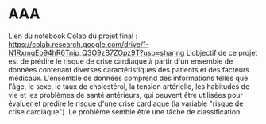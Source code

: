 # AAA
Lien du notebook Colab du projet final : https://colab.research.google.com/drive/1-N1RxmqEo94hR6Tnip_Q3O9zB7ZOpz9T?usp=sharing
L'objectif de ce projet est de prédire le risque de crise cardiaque à partir d'un ensemble de données contenant diverses caractéristiques des patients et des facteurs médicaux. L'ensemble de données comprend des informations telles que l'âge, le sexe, le taux de cholestérol, la tension artérielle, les habitudes de vie et les problèmes de santé antérieurs, qui peuvent être utilisées pour évaluer et prédire le risque d'une crise cardiaque (la variable "risque de crise cardiaque").
Le problème semble être une tâche de classification.
